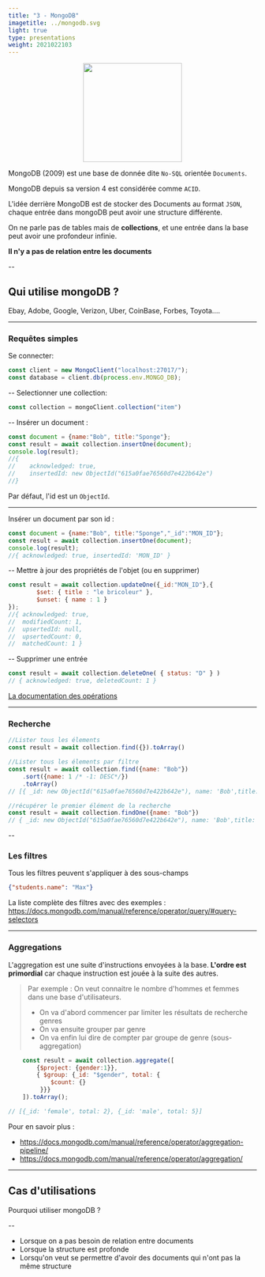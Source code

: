 ```yaml
---
title: "3 - MongoDB"
imagetitle: ../mongodb.svg
light: true
type: presentations
weight: 2021022103
---
```



<div style="display: flex; align-content: center; justify-content: center; margin-bottom: 10px;">
<img src="../mongodb.svg" style="width:200px;"/>
</div>

MongoDB (2009) est une base de donnée dite `No-SQL` orientée `Documents`.

MongoDB depuis sa version 4 est considérée comme `ACID`.

L'idée derrière MongoDB est de stocker des Documents au format `JSON`, chaque entrée dans mongoDB peut avoir une structure différente.

On ne parle pas de tables mais de **collections**, et une entrée dans la base peut avoir une profondeur infinie.

**Il n'y a pas de relation entre les documents**

--

## Qui utilise mongoDB ?
Ebay, Adobe, Google, Verizon, Uber, CoinBase, Forbes, Toyota....

---
### Requêtes simples

Se connecter:
```javascript
const client = new MongoClient("localhost:27017/");
const database = client.db(process.env.MONGO_DB);

```

--
Selectionner une collection:
```javascript
const collection = mongoClient.collection("item")
```

--
Insérer un document : 
```javascript
const document = {name:"Bob", title:"Sponge"};
const result = await collection.insertOne(document);
console.log(result);
//{
//    acknowledged: true,
//    insertedId: new ObjectId("615a0fae76560d7e422b642e")
//}
```
Par défaut, l'id est un `ObjectId`.

---
Insérer un document par son id :
```javascript
const document = {name:"Bob", title:"Sponge","_id":"MON_ID"};
const result = await collection.insertOne(document);
console.log(result);
//{ acknowledged: true, insertedId: 'MON_ID' }
```

--
Mettre à jour des propriétés de l'objet (ou en supprimer)
```javascript
const result = await collection.updateOne({_id:"MON_ID"},{
        $set: { title : "le bricoleur" },
        $unset: { name : 1 }
});
//{ acknowledged: true, 
//  modifiedCount: 1, 
//  upsertedId: null,
//  upsertedCount: 0, 
//  matchedCount: 1 }
```

--
Supprimer une entrée
```javascript
const result = await collection.deleteOne( { status: "D" } )
// { acknowledged: true, deletedCount: 1 }
```
[La documentation des opérations](https://docs.mongodb.com/manual/reference/method/js-collection/)

---
### Recherche
```javascript
//Lister tous les élements
const result = await collection.find({}).toArray()

//Lister tous les élements par filtre
const result = await collection.find({name: "Bob"})
    .sort({name: 1 /* -1: DESC*/})
    .toArray()
// [{ _id: new ObjectId("615a0fae76560d7e422b642e"), name: 'Bob',title: 'Sponge' },{...}]

//récupérer le premier élément de la recherche
const result = await collection.findOne({name: "Bob"})
// { _id: new ObjectId("615a0fae76560d7e422b642e"), name: 'Bob',title: 'Sponge' }
```
--

### Les filtres
Tous les filtres peuvent s'appliquer à des sous-champs 
```json
{"students.name": "Max"}
```
La liste complète des filtres avec des exemples :
https://docs.mongodb.com/manual/reference/operator/query/#query-selectors

---

### Aggregations
L'aggregation est une suite d'instructions envoyées à la base. **L'ordre est primordial** car chaque instruction est jouée
à la suite des autres.

> Par exemple : On veut connaitre le nombre d'hommes et femmes dans une base d'utilisateurs.
> 
> - On va d'abord commencer par limiter les résultats de recherche genres
> - On va ensuite grouper par genre
> - On va enfin lui dire de compter par groupe de genre (sous-aggregation)

```javascript
    const result = await collection.aggregate([
        {$project: {gender:1}},
        { $group: {_id: "$gender", total: {
            $count: {}
         }}}
    ]).toArray();

// [{_id: 'female', total: 2}, {_id: 'male', total: 5}]
```
Pour en savoir plus :
- https://docs.mongodb.com/manual/reference/operator/aggregation-pipeline/
- https://docs.mongodb.com/manual/reference/operator/aggregation/

---

## Cas d'utilisations

Pourquoi utiliser mongoDB ?

--

- Lorsque on a pas besoin de relation entre documents
- Lorsque la structure est profonde
- Lorsqu'on veut se permettre d'avoir des documents qui n'ont pas la même structure
